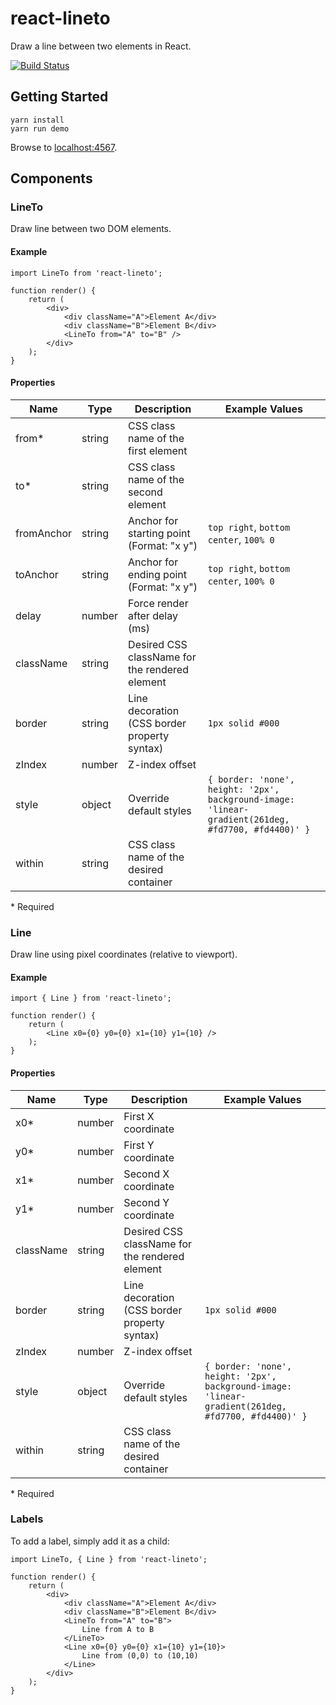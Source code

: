 # react-lineto

Draw a line between two elements in React.

[![Build Status](https://travis-ci.org/kdeloach/react-lineto.svg?branch=master)](https://travis-ci.org/kdeloach/react-lineto)

## Getting Started

```
yarn install
yarn run demo
```

Browse to [localhost:4567](http://localhost:4567).

## Components

### LineTo

Draw line between two DOM elements.

#### Example

```
import LineTo from 'react-lineto';

function render() {
    return (
        <div>
            <div className="A">Element A</div>
            <div className="B">Element B</div>
            <LineTo from="A" to="B" />
        </div>
    );
}
```

#### Properties

| Name       | Type   | Description                                    | Example Values
| ---------- | ------ | ---------------------------------------------- | --------------
| from\*     | string | CSS class name of the first element            |
| to\*       | string | CSS class name of the second element           |
| fromAnchor | string | Anchor for starting point (Format: "x y")      | `top right`, `bottom center`, `100% 0`
| toAnchor   | string | Anchor for ending point (Format: "x y")        | `top right`, `bottom center`, `100% 0`
| delay      | number | Force render after delay (ms)                  |
| className  | string | Desired CSS className for the rendered element |
| border     | string | Line decoration (CSS border property syntax)   | `1px solid #000`
| zIndex     | number | Z-index offset                                 |
| style      | object | Override default styles                        | `{ border: 'none', height: '2px', background-image: 'linear-gradient(261deg, #fd7700, #fd4400)' }`
| within     | string | CSS class name of the desired container        |

\* Required

### Line

Draw line using pixel coordinates (relative to viewport).

#### Example

```
import { Line } from 'react-lineto';

function render() {
    return (
        <Line x0={0} y0={0} x1={10} y1={10} />
    );
}
```

#### Properties

| Name       | Type   | Description                                    | Example Values
| ---------- | ------ | ---------------------------------------------- | --------------
| x0\*       | number | First X coordinate                             |
| y0\*       | number | First Y coordinate                             |
| x1\*       | number | Second X coordinate                            |
| y1\*       | number | Second Y coordinate                            |
| className  | string | Desired CSS className for the rendered element |
| border     | string | Line decoration (CSS border property syntax)   | `1px solid #000`
| zIndex     | number | Z-index offset                                 |
| style      | object | Override default styles                        | `{ border: 'none', height: '2px', background-image: 'linear-gradient(261deg, #fd7700, #fd4400)' }`
| within     | string | CSS class name of the desired container        |

\* Required

### Labels


To add a label, simply add it as a child:

```
import LineTo, { Line } from 'react-lineto';

function render() {
    return (
        <div>
            <div className="A">Element A</div>
            <div className="B">Element B</div>
            <LineTo from="A" to="B">
                Line from A to B
            </LineTo>
            <Line x0={0} y0={0} x1={10} y1={10}>
                Line from (0,0) to (10,10)
            </Line>
        </div>
    );
}
```

